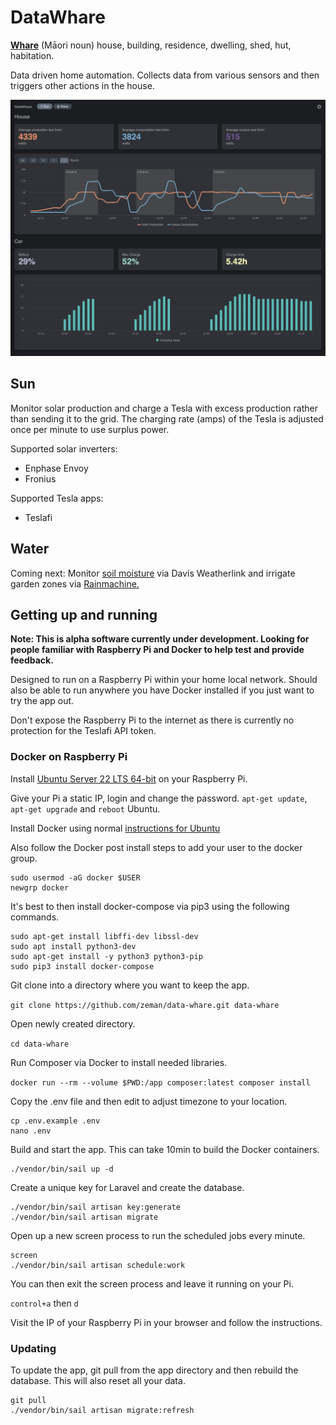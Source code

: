 # DataWhare

[**Whare**](https://maoridictionary.co.nz/search?idiom=&phrase=&proverb=&loan=&histLoanWords=&keywords=whare) (Māori noun) house, building, residence, dwelling, shed, hut, habitation.

Data driven home automation. Collects data from various sensors and then triggers other actions in the house.

![Tesla charging from surplus solar](https://github.com/zeman/data-whare/blob/main/public/img/tesla-charging-from-solar.png?raw=true "Tesla charging from surplus solar")

## Sun

Monitor solar production and charge a Tesla with excess production rather than sending it to the grid. The charging rate (amps) of the Tesla is adjusted once per minute to use surplus power.

Supported solar inverters:
- Enphase Envoy
- Fronius

Supported Tesla apps:
- Teslafi

## Water

Coming next: Monitor [soil moisture](https://www.davisinstruments.com/products/soil-moisture-sensor-vantage-pro-and-vantage-pro2) via Davis Weatherlink and irrigate garden zones via [Rainmachine.](https://www.rainmachine.com)

## Getting up and running

**Note: This is alpha software currently under development. Looking for people familiar with Raspberry Pi and Docker to help test and provide feedback.**

Designed to run on a Raspberry Pi within your home local network. Should also be able to run anywhere you have Docker installed if you just want to try the app out.

Don't expose the Raspberry Pi to the internet as there is currently no protection for the Teslafi API token. 

### Docker on Raspberry Pi

Install [Ubuntu Server 22 LTS 64-bit](https://ubuntu.com/tutorials/how-to-install-ubuntu-on-your-raspberry-pi#1-overview
) on your Raspberry Pi.

Give your Pi a static IP, login and change the password. `apt-get update`, `apt-get upgrade` and `reboot` Ubuntu.

Install Docker using normal [instructions for Ubuntu](https://docs.docker.com/engine/install/ubuntu/)

Also follow the Docker post install steps to add your user to the docker group.

```
sudo usermod -aG docker $USER
newgrp docker
```

It's best to then install docker-compose via pip3 using the following commands.

```
sudo apt-get install libffi-dev libssl-dev
sudo apt install python3-dev
sudo apt-get install -y python3 python3-pip
sudo pip3 install docker-compose
```

Git clone into a directory where you want to keep the app.

`git clone https://github.com/zeman/data-whare.git data-whare`

Open newly created directory.

`cd data-whare`

Run Composer via Docker to install needed libraries.

`docker run --rm --volume $PWD:/app composer:latest composer install`

Copy the .env file and then edit to adjust timezone to your location.

```
cp .env.example .env
nano .env
```

Build and start the app. This can take 10min to build the Docker containers.

```
./vendor/bin/sail up -d
```



Create a unique key for Laravel and create the database.

```
./vendor/bin/sail artisan key:generate
./vendor/bin/sail artisan migrate
```

Open up a new screen process to run the scheduled jobs every minute.

```
screen
./vendor/bin/sail artisan schedule:work
```

You can then exit the screen process and leave it running on your Pi.

`control+a` then `d` 

Visit the IP of your Raspberry Pi in your browser and follow the instructions.

### Updating

To update the app, git pull from the app directory and then rebuild the database. This will also reset all your data.

```
git pull
./vendor/bin/sail artisan migrate:refresh
```
